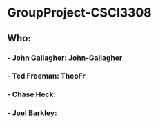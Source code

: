 # GroupProject-CSCI3308

## Who:
### - John Gallagher: John-Gallagher
### - Ted Freeman: TheoFr
### - Chase Heck: 
### - Joel Barkley: 

